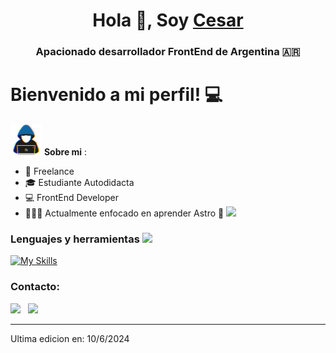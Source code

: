 <h1 align="center">Hola 👋, Soy <a href="https://cesarpalma-portafolio.netlify.app/" target="blank">
Cesar</a></h1>
<h3 align="center">Apacionado desarrollador FrontEnd de Argentina 🇦🇷 </h3>

# Bienvenido a mi perfil! 💻 

<picture><img src = "https://github.com/0xAbdulKhalid/0xAbdulKhalid/raw/main/assets/mdImages/about_me.gif" width = 50px></picture> ****Sobre mi**** :

- 🏢 Freelance
- 🎓 Estudiante Autodidacta
- 💻 FrontEnd Developer
- 👨🏽‍💻 Actualmente enfocado en aprender Astro 🚀
<a href="https://www.youtube.com/watch?v=dQw4w9WgXcQ"><img src="https://user-images.githubusercontent.com/73097560/115834477-dbab4500-a447-11eb-908a-139a6edaec5c.gif"></a>

### Lenguajes y herramientas <img src = "https://media2.giphy.com/media/QssGEmpkyEOhBCb7e1/giphy.gif?cid=ecf05e47a0n3gi1bfqntqmob8g9aid1oyj2wr3ds3mg700bl&rid=giphy.gif" width = 17px>
<p>


[![My Skills](https://skillicons.dev/icons?i=html,css,js,react,bootstrap,firebase,git,github,mysql,netlify,nextjs,nodejs,npm,tailwind,ts)](https://skillicons.dev)
</p>

### Contacto: 
<p align='left'>
   <a href="https://www.linkedin.com/in/cesarpalma11/" target="_blank"><img height="30" src="https://img.shields.io/badge/-Linkedin-%23333?style=for-the-badge&logo=Linkedin&logoColor=blue"></a>&nbsp;&nbsp;      
 <a href="https://www.linkedin.com/in/cesarpalma11/" target="_blank"><img height="30" src="https://img.shields.io/badge/-Gmail-%23333?style=for-the-badge&logo=gmail&logoColor=blue&link=mailto:cesarpalmag16@gmail.com"></a>&nbsp;&nbsp;
 </p>

 ------

 Ultima edicion en: 10/6/2024
